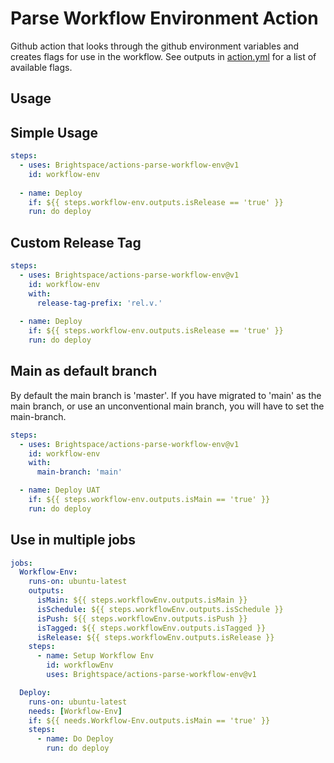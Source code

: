 # Parse Workflow Environment Action

Github action that looks through the github environment variables and creates flags for use in the workflow. See outputs in [action.yml](/action.yml) for a list of available flags.

## Usage

## Simple Usage

```yml
steps:
  - uses: Brightspace/actions-parse-workflow-env@v1
    id: workflow-env
  
  - name: Deploy
    if: ${{ steps.workflow-env.outputs.isRelease == 'true' }}
    run: do deploy
```

## Custom Release Tag

```yml
steps:
  - uses: Brightspace/actions-parse-workflow-env@v1
    id: workflow-env
    with:
      release-tag-prefix: 'rel.v.'
  
  - name: Deploy
    if: ${{ steps.workflow-env.outputs.isRelease == 'true' }}
    run: do deploy
```

## Main as default branch

By default the main branch is 'master'. If you have migrated to 'main' as the main branch, or use an unconventional main branch, you will have to set the main-branch.

```yml
steps:
  - uses: Brightspace/actions-parse-workflow-env@v1
    id: workflow-env
    with:
      main-branch: 'main'

  - name: Deploy UAT
    if: ${{ steps.workflow-env.outputs.isMain == 'true' }}
    run: do deploy
```

## Use in multiple jobs

```yml
jobs:
  Workflow-Env:
    runs-on: ubuntu-latest
    outputs:
      isMain: ${{ steps.workflowEnv.outputs.isMain }}
      isSchedule: ${{ steps.workflowEnv.outputs.isSchedule }}
      isPush: ${{ steps.workflowEnv.outputs.isPush }}
      isTagged: ${{ steps.workflowEnv.outputs.isTagged }}
      isRelease: ${{ steps.workflowEnv.outputs.isRelease }}
    steps:
      - name: Setup Workflow Env
        id: workflowEnv
        uses: Brightspace/actions-parse-workflow-env@v1

  Deploy:
    runs-on: ubuntu-latest
    needs: [Workflow-Env]
    if: ${{ needs.Workflow-Env.outputs.isMain == 'true' }}
    steps:
      - name: Do Deploy
        run: do deploy     
```
